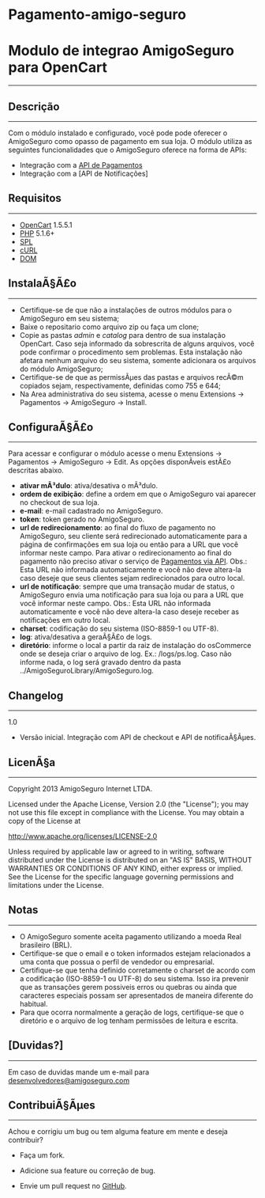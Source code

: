 Pagamento-amigo-seguro
======================
Modulo de integrao AmigoSeguro para OpenCart
============================================
---
Descrição
---------
---
Com o módulo instalado e configurado, você pode pode oferecer o AmigoSeguro como opasso de pagamento em sua loja. O módulo utiliza as seguintes funcionalidades que o AmigoSeguro oferece na forma de APIs:

 - Integração com a [API de Pagamentos]
 - Integração com a [API de Notificações]


Requisitos
----------
---
 - [OpenCart] 1.5.5.1
 - [PHP] 5.1.6+
 - [SPL]
 - [cURL]
 - [DOM]


InstalaÃ§Ã£o
----------
---
 - Certifique-se de que não a instalações de outros módulos para o AmigoSeguro em seu sistema;
 - Baixe o repositario como arquivo zip ou faça um clone;
 - Copie as pastas *admin* e *catalog* para dentro de sua instalação OpenCart. Caso seja informado da sobrescrita de alguns arquivos, você pode confirmar o procedimento sem problemas. Esta instalação não afetara nenhum arquivo do seu sistema, somente adicionara os arquivos do módulo AmigoSeguro;
 - Certifique-se de que as permissÃµes das pastas e arquivos recÃ©m copiados sejam, respectivamente, definidas como 755 e 644;
 - Na Area administrativa do seu sistema, acesse o menu Extensions -> Pagamentos -> AmigoSeguro -> Install.


ConfiguraÃ§Ã£o
------------
---
Para acessar e configurar o módulo acesse o menu Extensions -> Pagamentos -> AmigoSeguro -> Edit. As opções disponÃ­veis estÃ£o descritas abaixo.

 - **ativar mÃ³dulo**: ativa/desativa o mÃ³dulo.
 - **ordem de exibição**: define a ordem em que o AmigoSeguro vai aparecer no checkout de sua loja.
 - **e-mail**: e-mail cadastrado no AmigoSeguro.
 - **token**: token gerado no AmigoSeguro.
 - **url de redirecionamento**: ao final do fluxo de pagamento no AmigoSeguro, seu cliente será redirecionado automaticamente para a página de confirmações em sua loja ou então para a URL que você informar neste campo. Para ativar o redirecionamento ao final do pagamento não preciso ativar o serviço de [Pagamentos via API]. Obs.: Esta URL não informada automaticamente e você não deve altera-la caso deseje que seus clientes sejam redirecionados para outro local.
 - **url de notificação**: sempre que uma transação mudar de status, o AmigoSeguro envia uma notificação para sua loja ou para a URL que você informar neste campo. Obs.: Esta URL não informada automaticamente e você não deve altera-la caso deseje receber as notificações em outro local.
 - **charset**: codificação do seu sistema (ISO-8859-1 ou UTF-8).
 - **log**: ativa/desativa a geraÃ§Ã£o de logs.
 - **diretório**: informe o local a partir da rai­z de instalação do osCommerce onde se deseja criar o arquivo de log. Ex.: /logs/ps.log. Caso não informe nada, o log será gravado dentro da pasta ../AmigoSeguroLibrary/AmigoSeguro.log.


Changelog
---------
---
1.0

 - Versão inicial. Integração com API de checkout e API de notificaÃ§Ãµes.


LicenÃ§a
-------
---
Copyright 2013 AmigoSeguro Internet LTDA.

Licensed under the Apache License, Version 2.0 (the "License"); you may not use this file except in compliance with the License. You may obtain a copy of the License at

http://www.apache.org/licenses/LICENSE-2.0

Unless required by applicable law or agreed to in writing, software distributed under the License is distributed on an "AS IS" BASIS, WITHOUT WARRANTIES OR CONDITIONS OF ANY KIND, either express or implied. See the License for the specific language governing permissions and limitations under the License.


Notas
-----
---
 - O AmigoSeguro somente aceita pagamento utilizando a moeda Real brasileiro (BRL).
 - Certifique-se que o email e o token informados estejam relacionados a uma conta que possua o perfil de vendedor ou empresarial.
 - Certifique-se que tenha definido corretamente o charset de acordo com a codificação (ISO-8859-1 ou UTF-8) do seu sistema. Isso ira prevenir que as transações gerem possi­veis erros ou quebras ou ainda que caracteres especiais possam ser apresentados de maneira diferente do habitual.
 - Para que ocorra normalmente a geração de logs, certifique-se que o diretório e o arquivo de log tenham permissões de leitura e escrita.


[Duvidas?]
----------
---
Em caso de duvidas mande um e-mail para desenvolvedores@amigoseguro.com


ContribuiÃ§Ãµes
-------------
---
Achou e corrigiu um bug ou tem alguma feature em mente e deseja contribuir?

* Faça um fork.
* Adicione sua feature ou correção de bug.
* Envie um pull request no [GitHub].


  [API de Pagamentos]: https://amigoseguro.com/v1/guia-de-integracao/api-de-pagamentos.html
  [API de NotificaÃ§Ãµes]: https://amigoseguro.com/v1/guia-de-integracao/api-de-notificacoes.html
  [DÃºvidas?]: https://amigoseguro.com/desenvolvedor/comunidade.jhtml
  [Pagamentos via API]: https://amigoseguro.com/integracao/pagamentos-via-api.jhtml
  [NotificaÃ§Ã£o de Transações]: https://amigoseguro.com/integracao/notificacao-de-transacoes.jhtml
  [OpenCart]: http://www.amigoseguro.com/
  [PHP]: http://www.php.net/
  [SPL]: http://php.net/manual/en/book.spl.php
  [cURL]: http://php.net/manual/en/book.curl.php
  [DOM]: http://php.net/manual/en/book.dom.php
  [GitHub]: https://github.com/amigoseguro/opencart
